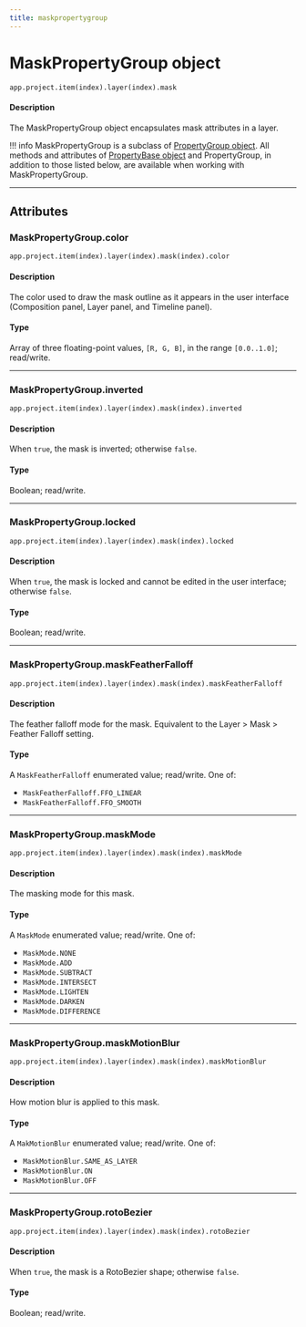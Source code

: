 ```yaml
---
title: maskpropertygroup
---
```


# MaskPropertyGroup object

`app.project.item(index).layer(index).mask`

#### Description

The MaskPropertyGroup object encapsulates mask attributes in a layer.

!!! info
    MaskPropertyGroup is a subclass of [PropertyGroup object](propertygroup.md). All methods and attributes of [PropertyBase object](propertybase.md) and PropertyGroup, in addition to those listed below, are available when working with MaskPropertyGroup.

---

## Attributes

### MaskPropertyGroup.color

`app.project.item(index).layer(index).mask(index).color`

#### Description

The color used to draw the mask outline as it appears in the user interface (Composition panel, Layer panel, and Timeline panel).

#### Type

Array of three floating-point values, `[R, G, B]`, in the range `[0.0..1.0]`; read/write.

---

### MaskPropertyGroup.inverted

`app.project.item(index).layer(index).mask(index).inverted`

#### Description

When `true`, the mask is inverted; otherwise `false`.

#### Type

Boolean; read/write.

---

### MaskPropertyGroup.locked

`app.project.item(index).layer(index).mask(index).locked`

#### Description

When `true`, the mask is locked and cannot be edited in the user interface; otherwise `false`.

#### Type

Boolean; read/write.

---

### MaskPropertyGroup.maskFeatherFalloff

`app.project.item(index).layer(index).mask(index).maskFeatherFalloff`

#### Description

The feather falloff mode for the mask. Equivalent to the Layer > Mask > Feather Falloff setting.

#### Type

A `MaskFeatherFalloff` enumerated value; read/write. One of:

- `MaskFeatherFalloff.FFO_LINEAR`
- `MaskFeatherFalloff.FFO_SMOOTH`

---

### MaskPropertyGroup.maskMode

`app.project.item(index).layer(index).mask(index).maskMode`

#### Description

The masking mode for this mask.

#### Type

A `MaskMode` enumerated value; read/write. One of:

- `MaskMode.NONE`
- `MaskMode.ADD`
- `MaskMode.SUBTRACT`
- `MaskMode.INTERSECT`
- `MaskMode.LIGHTEN`
- `MaskMode.DARKEN`
- `MaskMode.DIFFERENCE`

---

### MaskPropertyGroup.maskMotionBlur

`app.project.item(index).layer(index).mask(index).maskMotionBlur`

#### Description

How motion blur is applied to this mask.

#### Type

A `MakMotionBlur` enumerated value; read/write. One of:

- `MaskMotionBlur.SAME_AS_LAYER`
- `MaskMotionBlur.ON`
- `MaskMotionBlur.OFF`

---

### MaskPropertyGroup.rotoBezier

`app.project.item(index).layer(index).mask(index).rotoBezier`

#### Description

When `true`, the mask is a RotoBezier shape; otherwise `false`.

#### Type

Boolean; read/write.
